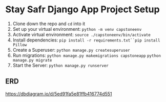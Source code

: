 # Stay Safr Django App Project Setup

1. Clone down the repo and `cd` into it
1. Set up your virtual environment:
   `python -m venv capstoneenv`
1. Activate virtual environment:
   `source ./capstoneenv/bin/activate`
1. Install dependencies:
   `pip install -r requirements.txt``pip install Pillow`
1. Create a Superuser:
   `python manage.py createsuperuser`
1. Run migrations:
   `python manage.py makemigrations capstoneapp`
   `python manage.py migrate`
1. Start the Server:
   `python manage.py runserver`

## ERD

https://dbdiagram.io/d/5ed91fa5e81ffb416774d551
